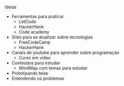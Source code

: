 ideias
- Ferramentas para praticar 
    - LetCode
    - HackerHank
    - Code academy
- Sites para se atualizar sobre tecnologias
    - FreeCodeCamp
    - HackerHank
- Canais de youtube para aprender sobre programação
    - Curso em vídeo
- Conteúdos para estudar
    - MindMap com temas para estudar
- Prototipando telas
- Entendendo os problemas
